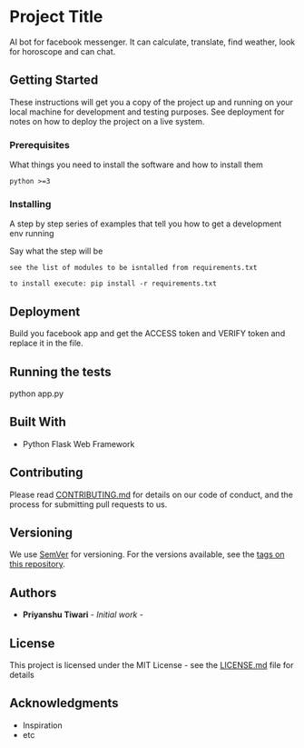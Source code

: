 # Project Title

AI bot for facebook messenger. It can calculate, translate, find weather, look for horoscope and can chat.

## Getting Started

These instructions will get you a copy of the project up and running on your local machine for development and testing purposes. See deployment for notes on how to deploy the project on a live system.

### Prerequisites

What things you need to install the software and how to install them

```
python >=3
```

### Installing

A step by step series of examples that tell you how to get a development env running

Say what the step will be

```
see the list of modules to be isntalled from requirements.txt

to install execute: pip install -r requirements.txt
```


## Deployment

Build you facebook app and get the ACCESS token and VERIFY token and replace it in the file.


## Running the tests

python app.py


## Built With

* Python Flask Web Framework


## Contributing

Please read [CONTRIBUTING.md](*****) for details on our code of conduct, and the process for submitting pull requests to us.


## Versioning

We use [SemVer](http://semver.org/) for versioning. For the versions available, see the [tags on this repository](https://github.com/your/project/tags). 

## Authors

* **Priyanshu Tiwari** - *Initial work* - 


## License

This project is licensed under the MIT License - see the [LICENSE.md](LICENSE.md) file for details

## Acknowledgments

* Inspiration
* etc
